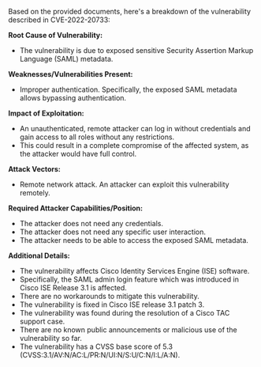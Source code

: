 Based on the provided documents, here's a breakdown of the vulnerability described in CVE-2022-20733:

**Root Cause of Vulnerability:**
- The vulnerability is due to exposed sensitive Security Assertion Markup Language (SAML) metadata.

**Weaknesses/Vulnerabilities Present:**
- Improper authentication. Specifically, the exposed SAML metadata allows bypassing authentication.

**Impact of Exploitation:**
- An unauthenticated, remote attacker can log in without credentials and gain access to all roles without any restrictions.
- This could result in a complete compromise of the affected system, as the attacker would have full control.

**Attack Vectors:**
- Remote network attack. An attacker can exploit this vulnerability remotely.

**Required Attacker Capabilities/Position:**
- The attacker does not need any credentials.
- The attacker does not need any specific user interaction.
- The attacker needs to be able to access the exposed SAML metadata.

**Additional Details:**
- The vulnerability affects Cisco Identity Services Engine (ISE) software.
- Specifically, the SAML admin login feature which was introduced in Cisco ISE Release 3.1 is affected.
- There are no workarounds to mitigate this vulnerability.
- The vulnerability is fixed in Cisco ISE release 3.1 patch 3.
- The vulnerability was found during the resolution of a Cisco TAC support case.
- There are no known public announcements or malicious use of the vulnerability so far.
- The vulnerability has a CVSS base score of 5.3 (CVSS:3.1/AV:N/AC:L/PR:N/UI:N/S:U/C:N/I:L/A:N).
